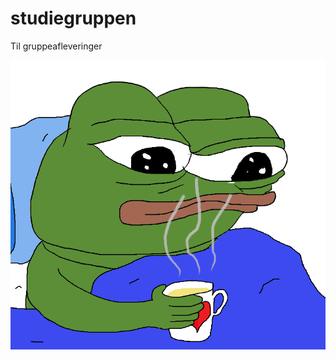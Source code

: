 # studiegruppen
Til gruppeafleveringer

![4chan](https://github.com/sofusbjorn/studiegruppen/raw/main/imgs%20for%20README/cozyy.png "Welcome")

